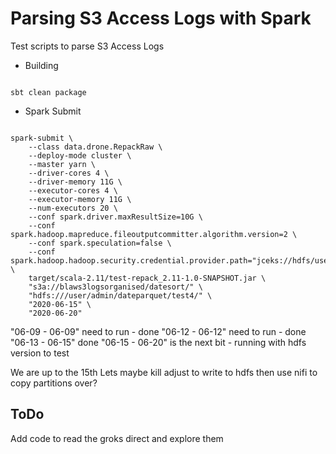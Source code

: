 # Parsing S3 Access Logs with Spark

Test scripts to parse S3 Access Logs


- Building

```{bash}

sbt clean package

```

- Spark Submit

```{bash}

spark-submit \
    --class data.drone.RepackRaw \
    --deploy-mode cluster \
    --master yarn \
    --driver-cores 4 \
    --driver-memory 11G \
    --executor-cores 4 \
    --executor-memory 11G \
    --num-executors 20 \
    --conf spark.driver.maxResultSize=10G \
    --conf spark.hadoop.mapreduce.fileoutputcommitter.algorithm.version=2 \
    --conf spark.speculation=false \
    --conf spark.hadoop.hadoop.security.credential.provider.path="jceks://hdfs/user/admin/awskeyfile.jceks" \
    target/scala-2.11/test-repack_2.11-1.0-SNAPSHOT.jar \
    "s3a://blaws3logsorganised/datesort/" \
    "hdfs:///user/admin/dateparquet/test4/" \
    "2020-06-15" \
    "2020-06-20"
```
"06-09 - 06-09" need to run - done
"06-12 - 06-12" need to run - done
"06-13 - 06-15" done
"06-15 - 06-20" is the next bit - running with hdfs version to test

We are up to the 15th
Lets maybe kill adjust to write to hdfs then use nifi to copy partitions over?


## ToDo 

Add code to read the groks direct and explore them

